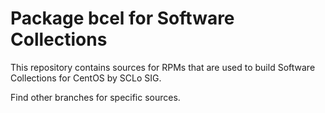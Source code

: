 # Package bcel for Software Collections

This repository contains sources for RPMs that are used
to build Software Collections for CentOS by SCLo SIG.

Find other branches for specific sources.
